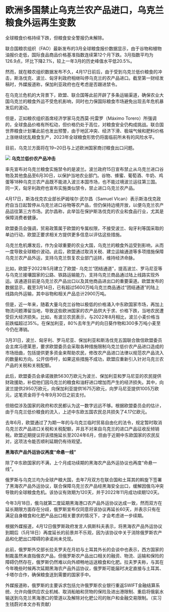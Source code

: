 # 欧洲多国禁止乌克兰农产品进口，乌克兰粮食外运再生变数

全球粮食价格持续下跌，但粮食安全警报仍未解除。

联合国粮农组织（FAO）最新发布的3月全球粮食报价数据显示，由于谷物和植物油报价走低，国际食品商品价格基准指数连续第12个月下跌。3月指数平均为126.9点，环比下降2.1%，较上一年3月的历史峰值水平低20.5%。

然而，就在粮农组织数据发布不久，4月17日前后，由于受到乌克兰低价粮食的冲击，斯洛伐克、波兰、匈牙利政府相继叫停乌克兰的农产品进口。截至第一财经发稿时，外媒报道称，保加利亚政府也在考虑是否跟进禁令。

在乌克兰危机的大背景下，欧盟、联合国等此前开辟了多条运输渠道，确保农业大国乌克兰的粮食外运不受危机影响，同时也力保国际粮食市场避免出现去年危机暴发后的波动。

但是，正如粮农组织首席经济学家马克西莫·托雷罗（Máximo
Torero）所强调的，全球食品价格有所松动，但价格仍处于高位，对粮食安全仍构成挑战。联合国世界粮食计划署此前也发出预警，由于地区冲突、经济下滑、极端气候和肥料价格上涨继续扰乱粮食生产，2023年全球粮食形势仍将面临前所未有的风险水平。

目前，乌克兰方面将在19~20日与上述欧洲国家商讨粮食出口问题。

![](https://inews.gtimg.com/om_bt/O82CgjT3VzkMlFaJh_x3P-BmRt-mRwA76etGk9A792yZsAA/1000)
**乌克兰低价农产品冲击**

率先宣布对乌克兰粮食实施禁令的是波兰。波兰政府15日宣布禁止从乌克兰进口谷物及其他食品至6月30日，以保护当地农业部门。谷物、蜂蜜、葡萄酒、牛奶、鸡蛋等18种乌克兰农产品既不能进入波兰本国市场，也不能过境波兰运往第三国。同一天，匈牙利政府也宣布实施类似禁令，禁止进口乌克兰农产品。

4月17日，斯洛伐克农业部长萨姆埃尔·武尔昌（Samuel
Vlcan）表示斯洛伐克政府自当日起暂停从乌克兰进口谷物等农产品，但仍保持边境开放，以便乌克兰农产品运往第三方市场。武尔昌称，此举旨在保护斯洛伐克的农业和食品行业，尤其是保障消费者健康。

欧盟委员会强调，贸易政策属于欧盟的专属权限，不接受波兰、匈牙利等国采取的单边行动，欧盟正要求相关方提供更多信息以评估这些措施。

乌克兰危机爆发后，作为全球重要的农业大国，乌克兰的粮食外运受到影响，从而一度导致全球粮价波动。此后，欧盟通过取消关税、建立运输通道等多项措施保障乌克兰农产品外运，支持乌克兰恢复农业部门运转，维持经济命脉。

比如，欧盟于2022年5月建立了欧盟-
乌克兰“团结通道”，提高波兰、罗马尼亚等与乌克兰接壤国家的公路、铁路运输能力，支持乌克兰商品通过陆上线路实现外运。该通道目前是乌克兰农产品出口以及其他商品进出口的重要渠道。欧盟发布的数据显示，截至3月14日，已有超过5600万吨乌克兰商品通过“团结通道”的陆上线路向外运输，其中谷物和相关产品总计2900万吨。

但是，近一年来，随着大量乌克兰谷物以极低的价格涌入中东欧国家市场，再加上物流问题滞留当地，导致这些欧洲国家的农产品供大于求、价格下跌，当地农民遭受巨大经济损失。比如，有波兰农民表示，与2022年8月相比，波兰小麦价格当前跌幅超过35%。在保加利亚，80%去年生产的向日葵作物和300多万吨小麦至今仍在滞销。

3月31日，波兰、匈牙利、罗马尼亚、保加利亚和斯洛伐克五国联合致信欧盟委员会主席冯德莱恩，要求欧盟委员会采取各种措施限制乌克兰低价农产品进口造成的市场扭曲，包括提供更多资金来帮助农民，修改农产品进口法律以规范农产品流入的数量和方向。公开信呼吁，如果这些措施不成功，欧盟应重新引入针对乌克兰农产品的关税和关税配额。

此后，欧盟委员会承诺拨款5630万欧元为波兰、保加利亚和罗马尼亚的农民提供财政援助，补偿他们因乌克兰的粮食和油籽进口增加而产生的经济损失。其中，向波兰提供2950万欧元，向保加利亚提供1675万欧元，向罗马尼亚提供1005万欧元，这笔资金将于今年9月30日之前支付。

但赔偿涉及国家的政府和农民都认为这一数字远远不够。根据欧盟委员会的估计，由于乌克兰低价粮食的流入，上述中东欧五国农民总共损失了4.17亿欧元。

去年6月，欧盟通过了为期一年的与乌克兰临时贸易自由化的法令，规定暂时取消乌克兰农产品进口关税和关税配额，并且不对来自乌克兰的进口产品征收反倾销税。欧盟近期提议将该措施延长至2024年6月，但由于近期中东欧国家的农民反对，这项法令能否顺利延期仍有待观望。

**黑海农产品外运协议再度“命悬一线”**

除了中东欧国家的不满，上个月成功续期的黑海农产品外运协议也再度“命悬一线”。

俄罗斯与乌克兰均为全球产粮大国，去年7月双方在联合国和土耳其的斡旋下签署了黑海农产品外运协议，联合保障乌克兰农产品经黑海安全出口，缓解因俄乌冲突导致的全球粮食危机。该协议有效期为120天，并于2022年11月成功续期120天。

今年3月18日，俄乌就第二度延期黑海港口农产品外运协议达成一致，然而双方在延长期限方面存在分歧，俄罗斯宣布仅同意将该协议再延长60天，并表示只有在满足自身粮食和化肥产品出口相关要求的情况下，才会考虑进一步续期。

根据外媒报道，4月12日俄罗斯政府发言人佩斯科夫表示，将黑海农产品外运协议到期后（5月18日）再度延长的前景并不乐观，因为该协议中关于消除俄罗斯农产品和化肥出口障碍的承诺尚未兑现。

此前，俄罗斯外交部长拉夫罗夫在月初与土耳其外长的会谈中也表示，西方国家的制裁虽然未直指俄农产品，但俄罗斯农产品出口相关的融资、物流、运输和保险的障碍仍然存在，俄罗斯仍然难以向外顺畅地运送粮食和化肥。拉夫罗夫称，与其在今年晚些时候再次延期黑海农产品外运协议，俄罗斯可能届时决定直接与土耳其、卡塔尔合作，确保粮食送到需要的国家手中。

外媒报道称，俄罗斯的主要诉求包括允许俄罗斯农业银行重返SWIFT金融结算系统、允许向俄供应农业机械、取消船舶和货物的保险及进出港限制、重启将俄氨水输送到乌克兰黑海港口的管道以及解除对化肥公司的账户和金融交易限制。（实习生钱蔚对本文亦有贡献）

